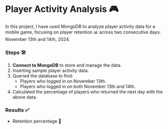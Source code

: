 # Player Activity Analysis 🎮  

In this project, I have used MongoDB to analyze player activity data for a mobile game, focusing on player retention 📊 across two consecutive days: November 13th and 14th, 2024. 

### Steps 🛠️ 

1. **Connect to MongoDB** to store and manage the data.  
2. Inserting sample player activity data. 
3. Queried the database to find:  
   - Players who logged in on November 13th.  
   - Players who logged in on both November 13th and 14th.  
4. Calculated the percentage of players who returned the next day with the above data.

### Results ✅  

- Retention percentage 🚀  

